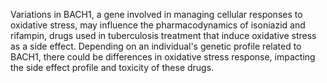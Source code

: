 Variations in BACH1, a gene involved in managing cellular responses to oxidative stress, may influence the pharmacodynamics of isoniazid and rifampin, drugs used in tuberculosis treatment that induce oxidative stress as a side effect. Depending on an individual's genetic profile related to BACH1, there could be differences in oxidative stress response, impacting the side effect profile and toxicity of these drugs.
